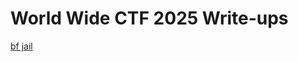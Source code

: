 # World Wide CTF 2025 Write-ups

[bf jail](https://github.com/PretTy-Fish/WWCTF-2025-write-up/tree/main/bf%20jail)
